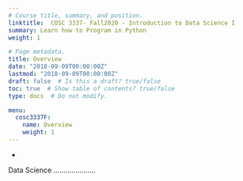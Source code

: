 ```yaml
---
# Course title, summary, and position.
linktitle:  COSC 3337- Fall2020 - Introduction to Data Science I 
summary: Learn how to Program in Python
weight: 1

# Page metadata.
title: Overview
date: "2018-09-09T00:00:00Z"
lastmod: "2018-09-09T00:00:00Z"
draft: false  # Is this a draft? true/false
toc: true  # Show table of contents? true/false
type: docs  # Do not modify.

menu:
  cosc3337F:
    name: Overview
    weight: 1
---
```



*   
 Data Science .....................

